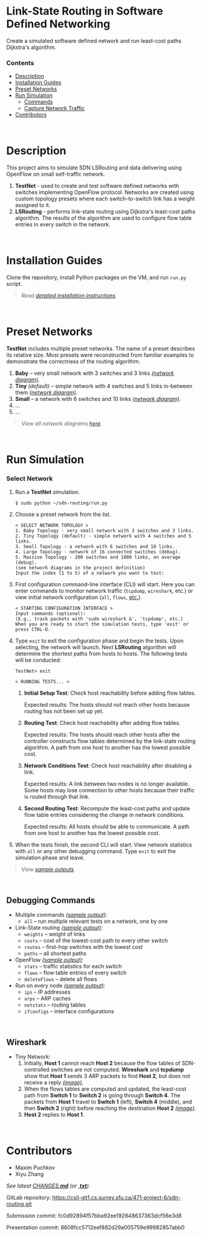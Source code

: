 # Link-State Routing in Software Defined Networking

Create a simulated software defined network and run least-cost paths Dijkstra's algorithm.


### Contents

* [Description](#description)
* [Installation Guides](#installation-guides) 
* [Preset Networks](#preset-networks)
* [Run Simulation](#run-simulation)
	* [Commands](#debugging-commands)
	* [Capture Network Traffic](#wireshark)
* [Contributors](#contributors)





&nbsp;
# Description

This project aims to simulate SDN LSRouting and data delivering using OpenFlow on small self-traffic network.

1. **TestNet** - used to create and test software defined networks with switches implementing OpenFlow protocol. Networks are created using custom topology presets where each switch-to-switch link has a  weight assigned to it.
2. **LSRouting** -  performs link-state routing using Dijkstra's least-cost paths algorithm. The results of the algorithm are used to configure flow table entries in every switch in the network. 



&nbsp;
# Installation Guides

Clone the repository, install Python packages on the VM, and run `run.py` script. 

 > _Read [detailed installation instructions](Documents/Install.md)._
 
 <!-- URL:
https://csil-git1.cs.surrey.sfu.ca/471-project-6/sdn-routing/blob/master/Documents/Install.md -->





&nbsp;
# Preset Networks

**TestNet** includes multiple preset networks. The name of a preset describes its relative size. Most presets were reconstructed from familiar examples to demonstrate the correctness of the routing algorithm.

1. **Baby** – very small network with 3 switches and 3 links _[(network diagram)](https://csil-git1.cs.surrey.sfu.ca/471-project-6/sdn-routing/blob/master/Documents/Diagrams/1-Baby-Diagram.png)_.
1. **Tiny** _(default)_ – simple network with 4 switches and 5 links in-between them _[(network diagram)](https://csil-git1.cs.surrey.sfu.ca/471-project-6/sdn-routing/blob/master/Documents/Diagrams/2-Tiny-Diagram.png)_.
1. **Small** – a network with 6 switches and 10 links _[(network diagram)](https://csil-git1.cs.surrey.sfu.ca/471-project-6/sdn-routing/blob/master/Documents/Diagrams/3-Small-Diagram.png)_.
1. ... <!-- **Large** – _(debug)_ _[(network diagram)](https://csil-git1.cs.surrey.sfu.ca/471-project-6/sdn-routing/blob/master/Documents/Diagrams/4-Large-Diagram.png)_. -->
1. ... <!-- **Massive** – 200 switches and 1,000 links. -->


> _View all network diagrams [here](#https://csil-git1.cs.surrey.sfu.ca/471-project-6/sdn-routing/tree/master/Documents/Diagrams)._ 





&nbsp;
# Run Simulation

### Select Network 

1. Run a **TestNet** simulation.

	```sh
	$ sudo python ~/sdn-routing/run.py
	```

1. Choose a preset network from the list.

	```		
	< SELECT NETWORK TOPOLOGY > 
	1. Baby Topology - very small network with 3 switches and 3 links.
	2. Tiny Topology (default) - simple network with 4 switches and 5 links.
	3. Small Topology - a network with 6 switches and 10 links.
	4. Large Topology - network of 16 connected switches (debug).
	5. Massive Topology - 200 switches and 1000 links, on average (debug).
	(see network diagrams in the project definition) 
	Input the index (1 to 5) of a network you want to test:
	```

1. First configuration command-line interface (CLI) will start. Here you can enter commands to monitor network traffic (`tcpdump`, `wireshark`, etc.) or view initial network configuration (`all`, `flows`, [etc.](#debugging-commands)). 

	```
	< STARTING CONFIGURATION INTERFACE > 
	Input commands (optional):
	(E.g., track packets with 'sudo wireshark &', 'tcpdump', etc.)
	When you are ready to start the simulation tests, type 'exit' or press CTRL-D.
	```

1. Type `exit` to exit the configuration phase and begin the tests. Upon selecting, the network will launch. Next **LSRouting** algorithm will determine the shortest paths from hosts to hosts. The following tests will be conducted:

	```
	TestNet> exit

	< RUNNING TESTS... >
	```


	1. **Initial Setup Test**: Check host reachability before adding flow tables.
		
		Expected results: The hosts should not reach other hosts because routing has not been set up yet. 

	1. **Routing Test**: Check host reachability after adding flow tables.
		
		Expected results: The hosts should reach other hosts after the controller constructs flow tables determined by the link-state routing algorithm. A path from one host to another has the lowest possible cost. 

	1. **Network Conditions Test**: Check host reachability after disabling a link. 
		
		Expected results: A link between two nodes is no longer available. Some hosts may lose connection to other hosts because their traffic is routed through that link. 
	
	1. **Second Routing Test**: Recompute the least-cost paths and update flow table entries considering the change in network conditions.
		
		Expected results: All hosts should be able to communicate. A path from one host to another has the lowest possible cost. 


1. When the tests finish, the second CLI will start. View network statistics with `all` or any other debugging command. Type `exit` to exit the simulation phase and leave.


> _View [sample outputs](https://csil-git1.cs.surrey.sfu.ca/471-project-6/sdn-routing/tree/master/Documents/SampleOutputs/3-Simulation)._



&nbsp;
## Debugging Commands

* Multiple commands _[(sample output)](https://csil-git1.cs.surrey.sfu.ca/471-project-6/sdn-routing/blob/master/Documents/SampleOutputs/2-CLI-Commands/all-sample.rtf)_:
	* `all` – run multiple relevant tests on a network, one by one
* Link-State routing _[(sample output)](https://csil-git1.cs.surrey.sfu.ca/471-project-6/sdn-routing/blob/master/Documents/SampleOutputs/2-CLI-Commands/routes-sample.rtf)_:
	* `weights` – weight of links
	* `costs` – cost of the lowest-cost path to every other switch
	* `routes` – first-hop switches with the lowest cost
	* `paths` – all shortest paths
* OpenFlow _[(sample output)](https://csil-git1.cs.surrey.sfu.ca/471-project-6/sdn-routing/blob/master/Documents/SampleOutputs/2-CLI-Commands/flows-sample.rtf)_:
	* `stats` – traffic statistics for each switch
	* `flows` – flow table entries of every switch
	*  `deleteFlows` – delete all flows
* Run on every node _[(sample output)](https://csil-git1.cs.surrey.sfu.ca/471-project-6/sdn-routing/blob/master/Documents/SampleOutputs/2-CLI-Commands/other-sample.rtf)_:
	* `ips` – IP addresses
	* `arps` – ARP caches
	* `netstats` – routing tables
	* `ifconfigs` – interface configurations



&nbsp;
## Wireshark

* Tiny Network:
	1. Initially, **Host 1** cannot reach **Host 2** because the flow tables of SDN-controlled switches are not computed. **Wireshark** and **tcpdump** show that **Host 1** sends 3 ARP packets to find **Host 2**, but does not receive a reply _[(image)](https://csil-git1.cs.surrey.sfu.ca/471-project-6/sdn-routing/blob/master/Documents/SampleOutputs/4-Wireshark/1-ping-s1-s2-fail.png)_.
	1. When the flows tables are computed and updated, the least-cost path from **Switch 1** to **Switch 2** is going through **Switch 4**. The packets from **Host 1** travel to **Switch 1** (left), **Switch 4** (middle), and then **Switch 2** (right) before reaching the destination **Host 2** _[(image)](https://csil-git1.cs.surrey.sfu.ca/471-project-6/sdn-routing/blob/master/Documents/SampleOutputs/4-Wireshark/2-ping-s1-s2-via-s4.png)_.
	1. **Host 2** replies to **Host 1**. 





&nbsp;
# Contributors

* Maxim Puchkov
* Xiyu Zhang

_See latest [CHANGES.**md**](CHANGES.md) (or [.**txt**](CHANGES.txt))._


>>>
GitLab repository: https://csil-git1.cs.surrey.sfu.ca/471-project-6/sdn-routing.git

Submission commit: fc0d92894f57bba92ee192848637363dcf56e3d8

Presentation commit: 8608fcc5712eef882d29a005759e99982857abb0
>>>
